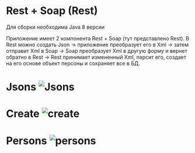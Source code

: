 # Rest + Soap (Rest)
Для сборки необходима Java 8 версии

Приложение имеет 2 компонента Rest + Soap (тут представлено Rest). В Rest можно создать Json -> приложение преобразует его в Xml -> затем отправит Xml в Soap -> Soap преобразует Xml в другую форму и вернет обратно в Rest -> Rest принимает измененный Xml, парсит его, создает на его основе объект персоны и сохраняет все в БД.
# Jsons ![Jsons](https://github.com/linkroot1/Rest/assets/90197950/69364209-15f8-41e3-8584-0a4e3e0ced9b)
# Create ![create](https://github.com/linkroot1/Rest/assets/90197950/e5a194db-0963-48ae-b1e4-f1841ae9a613)
# Persons ![persons](https://github.com/linkroot1/Rest/assets/90197950/6c491793-c763-4aed-9458-ee25005e0b48)
